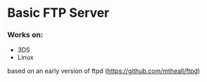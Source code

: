 # Basic FTP Server

### Works on:

- 3DS
- Linux

based on an early version of ftpd (https://github.com/mtheall/ftpd)
